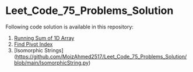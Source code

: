 # Leet_Code_75_Problems_Solution

Following code solution is available in this repository:

1. [Running Sum of 1D Array](https://github.com/MoizAhmed2517/Leet_Code_75_Problems_Solution/blob/main/RunningSumof1dArray.py)
2. [Find Pivot Index](https://github.com/MoizAhmed2517/Leet_Code_75_Problems_Solution/blob/main/PivotIndex.py)
3. [Isomorphic Strings] (https://github.com/MoizAhmed2517/Leet_Code_75_Problems_Solution/blob/main/IsomorphicString.py)
